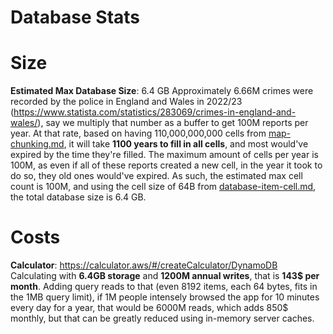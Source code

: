 # Database Stats



# Size

**Estimated Max Database Size**: 6.4 GB
Approximately 6.66M crimes were recorded by the police in England and Wales in 2022/23 (https://www.statista.com/statistics/283069/crimes-in-england-and-wales/), say we multiply that number as a buffer to get 100M reports per year. At that rate, based on having 110,000,000,000 cells from [map-chunking.md](map-chunking.md), it will take **1100 years to fill in all cells**, and most would've expired by the time they're filled. The maximum amount of cells per year is 100M, as even if all of these reports created a new cell, in the year it took to do so, they old ones would've expired. As such, the estimated max cell count is 100M, and using the cell size of 64B from   [database-item-cell.md](database-item-cell.md), the total database size is 6.4 GB.

# Costs

**Calculator**: https://calculator.aws/#/createCalculator/DynamoDB
Calculating with **6.4GB storage** and **1200M annual writes**, that is **143$ per month**. 
Adding query reads to that (even 8192 items, each 64 bytes, fits in the 1MB query limit), if 1M people intensely browsed the app for 10 minutes every day for a year, that would be 6000M reads, which adds 850$ monthly, but that can be greatly reduced using in-memory server caches.
